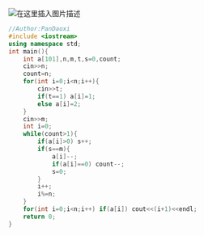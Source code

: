 ![在这里插入图片描述](https://pic.2ge.org/cdn/?url=https://img-blog.csdnimg.cn/173ba00b14774f908005c3fa83c58b6d.png?x-oss-process=image/watermark,type_ZHJvaWRzYW5zZmFsbGJhY2s,shadow_50,text_Q1NETiBA5r2Y6YGT54a5,size_20,color_FFFFFF,t_70,g_se,x_16)

```cpp
//Author:PanDaoxi
#include <iostream> 
using namespace std;
int main(){
	int a[101],n,m,t,s=0,count;
	cin>>n;
	count=n;
	for(int i=0;i<n;i++){
		cin>>t;
		if(t==1) a[i]=1;
		else a[i]=2;
	}
	cin>>m;
	int i=0;
	while(count>1){
		if(a[i]>0) s++;
		if(s==m){
			a[i]--;
			if(a[i]==0) count--;
			s=0;
		}
		i++;
		i%=n;
	}
	for(int i=0;i<n;i++) if(a[i]) cout<<(i+1)<<endl;
	return 0;
}
```

